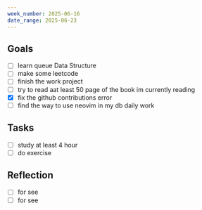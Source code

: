 ```yaml
---
week_number: 2025-06-16
date_range: 2025-06-23
---
```


## Goals

- [ ] learn queue Data Structure
- [ ] make some leetcode
- [ ] finish the work project
- [ ] try to read aat least 50 page of the book im currently reading
- [x] fix the github contributions error
- [ ] find the way to use neovim in my db daily work

## Tasks

- [ ] study at least 4 hour
- [ ] do exercise

## Reflection

- [ ] for see
- [ ] for see
